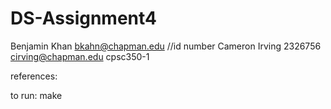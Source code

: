 # DS-Assignment4
Benjamin Khan
bkahn@chapman.edu
//id number
Cameron Irving
2326756
cirving@chapman.edu
cpsc350-1

references:

to run:
make
